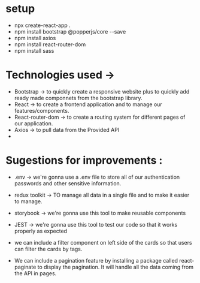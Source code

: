 # setup

- npx create-react-app .
- npm install bootstrap @popperjs/core --save
- npm install axios
- npm install react-router-dom
- npm install sass

# Technologies used ->

- Bootstrap -> to quickly create a responsive website plus to quickly add ready made componnets from the bootstrap library.
- React -> to create a frontend application and to manage our features/components.
- React-router-dom -> to create a routing system for different pages of our application.
- Axios -> to pull data from the Provided API
-

# Sugestions for improvements :

- .env -> we're gonna use a .env file to store all of our authentication passwords and other sensitive information.
- redux toolkit -> TO manage all data in a single file and to make it easier to manage.
- storybook -> we're gonna use this tool to make reusable components
- JEST -> we're gonna use this tool to test our code so that it works properly as expected

- we can include a filter component on left side of the cards so that users can filter the cards by tags.
- We can include a pagination feature by installing a package called react-paginate to display the pagination. It will handle all the data coming from the API in pages.

